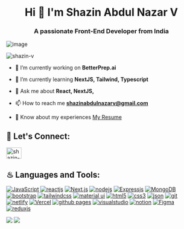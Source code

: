 <h1 align="center">Hi 👋 I'm Shazin Abdul Nazar V</h1>
<h3 align="center">A passionate Front-End Developer from India</h3>

![image](https://github-profile-summary-cards.vercel.app/api/cards/profile-details?username=shazin-v&theme=highcontrast)


<p align="left"> <img src="https://komarev.com/ghpvc/?username=shazin-v&label=Profile%20views&color=0e75b6&style=flat" alt="shazin-v" /> </p>

- 🔭 I’m currently working on **BetterPrep.ai**

- 🌱 I’m currently learning **NextJS, Tailwind, Typescript**

- 💬 Ask me about **React, NextJS,**

- 📫 How to reach me **shazinabdulnazarv@gmail.com**

- 📄 Know about my experiences [My Resume](https://drive.google.com/file/d/1WqE9Je0CMJRI-0Mg1T1tYucS-sEYabcP/view?usp=sharing)

## 🔰 Let's Connect:
<p align="left">
<a href="https://linkedin.com/in/shazinabdulnazarv/" target="blank"><img align="center" src="https://raw.githubusercontent.com/rahuldkjain/github-profile-readme-generator/master/src/images/icons/Social/linked-in-alt.svg" alt="shazin-abdul-nazar-v/" height="30" width="40" /></a>
</p>

## ♨ Languages and Tools:
[![JavaScript](https://img.shields.io/badge/JavaScript-323330?style=for-the-badge&logo=javascript&logoColor=F7DF1E)](https://developer.mozilla.org/en-US/docs/Web/JavaScript)
[![reactjs](https://img.shields.io/badge/React-20232A?style=for-the-badge&logo=react&logoColor=61DAFB)](https://reactjs.org/)
[![Next.js](https://img.shields.io/badge/next%20js-000000?style=for-the-badge&logo=nextdotjs&logoColor=white)](https://nextjs.org/)
[![nodejs](https://img.shields.io/badge/Node.js-339933?style=for-the-badge&logo=nodedotjs&logoColor=white)](https://nodejs.org)
[![Expressjs](https://img.shields.io/badge/Express%20js-000000?style=for-the-badge&logo=express&logoColor=white)](https://expressjs.com/)
[![MongoDB](https://img.shields.io/badge/MongoDB-4EA94B?style=for-the-badge&logo=mongodb&logoColor=white)](https://www.mongodb.com/)
[![bootstrap](https://img.shields.io/badge/Bootstrap-563D7C?style=for-the-badge&logo=bootstrap&logoColor=white)](https://getbootstrap.com)
[![tailwindcss](https://img.shields.io/badge/Tailwind_CSS-38B2AC?style=for-the-badge&logo=tailwind-css&logoColor=white)](https://tailwindcss.com/)
[![material ui](https://img.shields.io/badge/Material%20UI-007FFF?style=for-the-badge&logo=mui&logoColor=white)](https://mui.com/)
[![html5](https://img.shields.io/badge/HTML5-E34F26?style=for-the-badge&logo=html5&logoColor=white)](https://www.w3.org/html/)
[![css3](https://img.shields.io/badge/CSS3-1572B6?style=for-the-badge&logo=css3&logoColor=white)](https://www.w3schools.com/css/)
[![json](https://img.shields.io/badge/json-5E5C5C?style=for-the-badge&logo=json&logoColor=white)](https://www.json.org/)
[![git](https://img.shields.io/badge/GIT-E44C30?style=for-the-badge&logo=git&logoColor=white)](https://git-scm.com/)
[![netlify](https://img.shields.io/badge/Netlify-00C7B7?style=for-the-badge&logo=netlify&logoColor=white)](https://www.netlify.com/)
[![Vercel](https://img.shields.io/badge/Vercel-000000?style=for-the-badge&logo=vercel&logoColor=white)](https://vercel.com/)
[![github pages](https://img.shields.io/badge/GitHub%20Pages-222222?style=for-the-badge&logo=GitHub%20Pages&logoColor=white)](https://pages.github.com/)
[![visualstudio](https://img.shields.io/badge/VSCode-0078D4?style=for-the-badge&logo=visual%20studio%20code&logoColor=white)](https://code.visualstudio.com/)
[![notion](https://img.shields.io/badge/Notion-000000?style=for-the-badge&logo=notion&logoColor=white)](https://www.notion.so/)
[![Figma](https://img.shields.io/badge/figma-%23F24E1E.svg?style=for-the-badge&logo=figma&logoColor=white)](https://www.figma.com/)
[![reduxjs](https://img.shields.io/badge/Redux-593D88?style=for-the-badge&logo=redux&logoColor=white)](https://redux.js.org)
 
 <!--[![sass](https://img.shields.io/badge/Sass-CC6699?style=for-the-badge&logo=sass&logoColor=white)](https://sass-lang.com)
 -->
 <!--[![Jest](https://img.shields.io/badge/Jest-C21325?style=for-the-badge&logo=jest&logoColor=white)](https://jestjs.io/)
 -->
 <!--[![webpack](https://img.shields.io/badge/Webpack-8DD6F9?style=for-the-badge&logo=Webpack&logoColor=white)](https://webpack.js.org)
 -->
 <!-- -->
 <!-- -->
 
 ![](https://github-readme-streak-stats.herokuapp.com/?user=shazin-v&theme=highcontrast&hide_border=false)
 ![](https://github-readme-stats.vercel.app/api/top-langs/?username=shazin-v&theme=highcontrast&hide_border=false&include_all_commits=false&count_private=false&layout=compact)



<!-- https://rahuldkjain.github.io/gh-profile-readme-generator/
 -->
